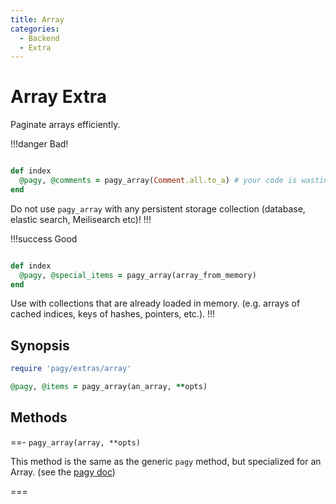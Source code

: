 ```yaml
---
title: Array
categories:
  - Backend
  - Extra
---
```


# Array Extra

Paginate arrays efficiently.

!!!danger Bad!

```rb

def index
  @pagy, @comments = pagy_array(Comment.all.to_a) # your code is wasting memory!
end
```

Do not use `pagy_array` with any persistent storage collection (database, elastic search, Meilisearch etc)!
!!!

!!!success Good

```rb

def index
  @pagy, @special_items = pagy_array(array_from_memory)
end
```

Use with collections that are already loaded in memory. (e.g. arrays of cached indices, keys of hashes, pointers, etc.).
!!!

## Synopsis

```ruby pagy.rb (initializer)
require 'pagy/extras/array'
```

```ruby Controller
@pagy, @items = pagy_array(an_array, **opts)
```

## Methods

==- `pagy_array(array, **opts)`

This method is the same as the generic `pagy` method, but specialized for an Array. (see
the [pagy doc](/docs/api/methods/backend.md#pagy-collection-opts-nil))

===
